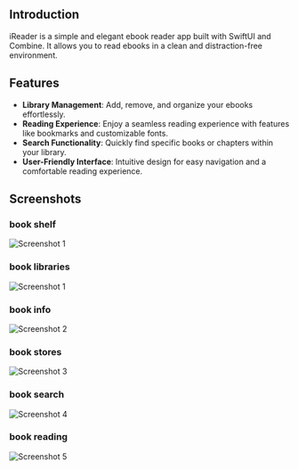 ## Introduction
iReader is a simple and elegant ebook reader app built with SwiftUI and Combine. It allows you to read ebooks in a clean and distraction-free environment.

## Features
- **Library Management**: Add, remove, and organize your ebooks effortlessly.
- **Reading Experience**: Enjoy a seamless reading experience with features like bookmarks and customizable fonts.
- **Search Functionality**: Quickly find specific books or chapters within your library.
- **User-Friendly Interface**: Intuitive design for easy navigation and a comfortable reading experience.

## Screenshots
### book shelf
![Screenshot 1](./docs/bookShelf.jpeg)
### book libraries
![Screenshot 1](./docs/bookLibrary.jpeg)
### book info
![Screenshot 2](./docs/bookInfo.jpeg)
### book stores
![Screenshot 3](./docs/bookStores.jpeg)
### book search
![Screenshot 4](./docs/bookSearch.jpeg)
### book reading
![Screenshot 5](./docs/bookReading.jpeg)